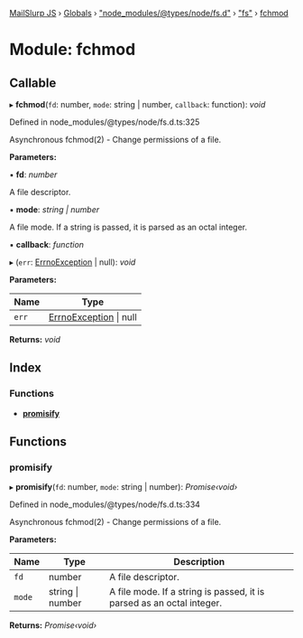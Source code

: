 [MailSlurp JS](../README.md) › [Globals](../globals.md) › ["node_modules/@types/node/fs.d"](_node_modules__types_node_fs_d_.md) › ["fs"](_node_modules__types_node_fs_d_._fs_.md) › [fchmod](_node_modules__types_node_fs_d_._fs_.fchmod.md)

# Module: fchmod

## Callable

▸ **fchmod**(`fd`: number, `mode`: string | number, `callback`: function): *void*

Defined in node_modules/@types/node/fs.d.ts:325

Asynchronous fchmod(2) - Change permissions of a file.

**Parameters:**

▪ **fd**: *number*

A file descriptor.

▪ **mode**: *string | number*

A file mode. If a string is passed, it is parsed as an octal integer.

▪ **callback**: *function*

▸ (`err`: [ErrnoException](../interfaces/_node_modules__types_node_globals_d_.nodejs.errnoexception.md) | null): *void*

**Parameters:**

Name | Type |
------ | ------ |
`err` | [ErrnoException](../interfaces/_node_modules__types_node_globals_d_.nodejs.errnoexception.md) &#124; null |

**Returns:** *void*

## Index

### Functions

* [__promisify__](_node_modules__types_node_fs_d_._fs_.fchmod.md#__promisify__)

## Functions

###  __promisify__

▸ **__promisify__**(`fd`: number, `mode`: string | number): *Promise‹void›*

Defined in node_modules/@types/node/fs.d.ts:334

Asynchronous fchmod(2) - Change permissions of a file.

**Parameters:**

Name | Type | Description |
------ | ------ | ------ |
`fd` | number | A file descriptor. |
`mode` | string &#124; number | A file mode. If a string is passed, it is parsed as an octal integer.  |

**Returns:** *Promise‹void›*
